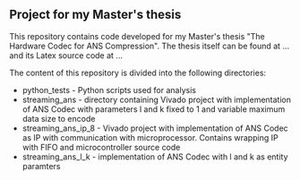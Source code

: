 ## Project for my Master's thesis

This repository contains code developed for my Master's thesis "The Hardware Codec for ANS Compression". The thesis itself can be found at ... and its Latex source code at ...

The content of this repository is divided into the following directories:
- python_tests - Python scripts used for analysis
- streaming_ans - directory containing Vivado project with implementation of ANS Codec with parameters l and k fixed to 1 and variable maximum data size to encode
- streaming_ans_ip_8 - Vivado project with implementation of ANS Codec as IP with communication with microprocessor. Contains wrapping IP with FIFO and microcontroller source code
- streaming_ans_l_k - implementation of ANS Codec with l and k as entity paramters

